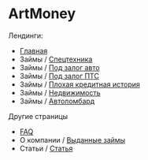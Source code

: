 # ArtMoney

Лендинги:
- [Главная](dist/am-main.html)
- Займы / [Спецтехника](dist/am-special-tech.html)
- Займы / [Под залог авто](dist/am-zalog-auto.html)
- Займы / [Под залог ПТС](dist/am-zalog-pts.html)
- Займы / [Плохая кредитная история](dist/am-bad-history.html)
- Займы / [Недвижимость](dist/am-property.html)
- Займы / [Автоломбард](dist/am-avtolombard.html)

Другие страницы
- [FAQ](dist/am-faq.html)
- О компании / [Выданные займы](dist/am-loans-list.html)
- Статьи / [Статья](dist/am-article.html)
